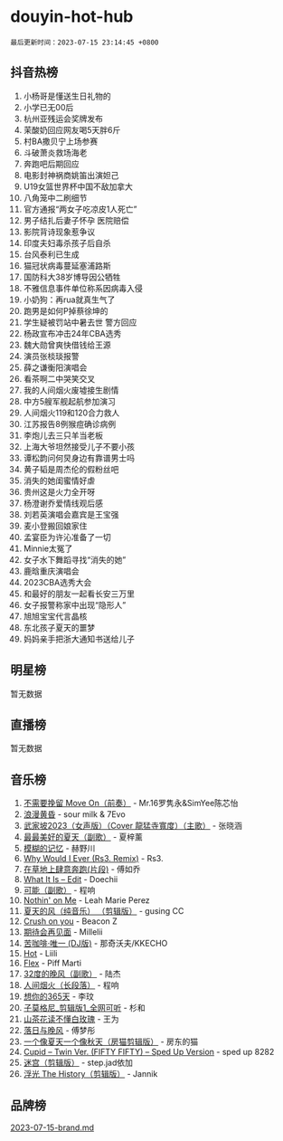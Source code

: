 # douyin-hot-hub

`最后更新时间：2023-07-15 23:14:45 +0800`

## 抖音热榜

1. 小杨哥是懂送生日礼物的
1. 小学已无00后
1. 杭州亚残运会奖牌发布
1. 茉酸奶回应网友喝5天胖6斤
1. 村BA撒贝宁上场参赛
1. 斗破萧炎救场海老
1. 奔跑吧后期回应
1. 电影封神祸商姚笛出演妲己
1. U19女篮世界杯中国不敌加拿大
1. 八角笼中二刷细节
1. 官方通报“两女子吃凉皮1人死亡”
1. 男子结扎后妻子怀孕 医院赔偿
1. 影院背诗现象惹争议
1. 印度夫妇毒杀孩子后自杀
1. 台风泰利已生成
1. 猫冠状病毒蔓延塞浦路斯
1. 国防科大38岁博导因公牺牲
1. 不雅信息事件单位称系因病毒入侵
1. 小奶狗：再rua就真生气了
1. 跑男是如何P掉蔡徐坤的
1. 学生疑被罚站中暑去世 警方回应
1. 杨政宣布冲击24年CBA选秀
1. 魏大勋曾爽快借钱给王源
1. 演员张棪琰报警
1. 薛之谦衡阳演唱会
1. 看茶啊二中哭笑交叉
1. 我的人间烟火废墟接生剧情
1. 中方5艘军舰起航参加演习
1. 人间烟火119和120合力救人
1. 江苏报告8例猴痘确诊病例
1. 李炮儿去三只羊当老板
1. 上海大爷坦然接受儿子不要小孩
1. 谭松韵问何炅身边有靠谱男士吗
1. 黄子韬是周杰伦的假粉丝吧
1. 消失的她闺蜜情好虐
1. 贵州这是火力全开呀
1. 杨澄谢乔爱情线观后感
1. 刘若英演唱会嘉宾是王宝强
1. 麦小登搬回娘家住
1. 孟宴臣为许沁准备了一切
1. Minnie太冤了
1. 女子水下舞蹈寻找“消失的她”
1. 鹿晗重庆演唱会
1. 2023CBA选秀大会
1. 和最好的朋友一起看长安三万里
1. 女子报警称家中出现“隐形人”
1. 旭旭宝宝代言晶核
1. 东北孩子夏天的噩梦
1. 妈妈亲手把浙大通知书送给儿子

## 明星榜

暂无数据

## 直播榜

暂无数据

## 音乐榜

1. [不需要挽留 Move On（前奏）](https://sf6-cdn-tos.douyinstatic.com/obj/tos-cn-ve-2774/ooCBhgCCkF4nExzQL9WZSUbitfA8IsDkgQIYhe) - Mr.16罗隽永&SimYee陈芯怡
1. [浪漫黄昏](https://sf3-cdn-tos.douyinstatic.com/obj/tos-cn-ve-2774/a2e4e0b8cf8b4cc0a6bfed7cd21bd5a0) - sour milk & 7Evo
1. [武家坡2023（女声版）（Cover 龍猛寺寬度）（主歌）](https://sf3-cdn-tos.douyinstatic.com/obj/tos-cn-ve-2774/oEIACj0tGBoytgZUwEUCP8DAIgnZfwGIfb9xjD) - 张晓涵
1. [最最美好的夏天（副歌）](https://sf6-cdn-tos.douyinstatic.com/obj/tos-cn-ve-2774/o4FMghDLZkPIkCutdrsXlbTHcaZztBfeCp9AFS) - 夏梓薰
1. [模糊的记忆](https://sf3-cdn-tos.douyinstatic.com/obj/tos-cn-ve-2774/ocrRNOQnkB1MNO9eD1sd3CIytBehbIbglZUFAT) - 赫野川
1. [Why Would I Ever (Rs3. Remix)](https://sf6-cdn-tos.douyinstatic.com/obj/tos-cn-ve-2774/oQNX0xZhO8IXeCRjCJQUZzkfQNLi2ItDAzEBgz) - Rs3.
1. [在草地上肆意奔跑(片段)](https://sf3-cdn-tos.douyinstatic.com/obj/tos-cn-ve-2774/8831d494742f45dabdfa8adb8b817259) - 傅如乔
1. [What It Is – Edit](https://sf6-cdn-tos.douyinstatic.com/obj/tos-cn-ve-2774/o0mszhwrI3yCyGWBMAaQUof2lTzIXANSLrBh4L) - Doechii
1. [可能（副歌）](https://sf6-cdn-tos.douyinstatic.com/obj/tos-cn-ve-2774/cde1731888894259b333569393c2fb51) - 程响
1. [Nothin' on Me](https://sf3-cdn-tos.douyinstatic.com/obj/tos-cn-ve-2774/4db3d954346848aaa9ec9709bb1eace1) - Leah Marie Perez
1. [夏天的风（纯音乐） （剪辑版）](https://sf3-cdn-tos.douyinstatic.com/obj/tos-cn-ve-2774/oUzLjBZZFQAoNRmGokEeD5zfQCObp6UeFAnTa6) - gusing CC
1. [Crush on you](https://sf3-cdn-tos.douyinstatic.com/obj/tos-cn-ve-2774/b23c3d5786714e90898fb2a43fb44ff7) - Beacon Z
1. [期待会再见面](https://sf3-cdn-tos.douyinstatic.com/obj/tos-cn-ve-2774/oILtyb5PbgnZnnFogRIDCNBDmAzeQk8BjThRfX) - Millelii
1. [苦咖啡·唯一 (DJ版)](https://sf3-cdn-tos.douyinstatic.com/obj/tos-cn-ve-2774/oohZWXUzNXlh9bzpBgNUfJCQHGILwWgDBaejQt) - 那奇沃夫/KKECHO
1. [Hot](https://sf3-cdn-tos.douyinstatic.com/obj/tos-cn-ve-2774/a63be641febf4335a8996c8a877dee1c) - Liili
1. [Flex](https://sf6-cdn-tos.douyinstatic.com/obj/tos-cn-ve-2774/fdd81ae057724bbe9f599a36af513da8) - Piff Marti
1. [32度的晚风（副歌）](https://sf6-cdn-tos.douyinstatic.com/obj/tos-cn-ve-2774/o8mEd4CARee2Lv5ReRW2KyIyZ9Q1YojfPZyXHA) - 陆杰
1. [人间烟火（长段落）](https://sf6-cdn-tos.douyinstatic.com/obj/tos-cn-ve-2774/eeb7f9f284d74db097f8341ace44bfa2) - 程响
1. [想你的365天](https://sf3-cdn-tos.douyinstatic.com/obj/tos-cn-ve-2774/f9f7574abe01480a95d11e74817984b4) - 李玟
1. [子莫格尼_剪辑版1_全网可听](https://sf3-cdn-tos.douyinstatic.com/obj/tos-cn-ve-2774/okgjBiZZDqmeFfACngDQ48okZJ9knBMDtbwo8Q) - 杉和
1. [山茶花读不懂白玫瑰](https://sf6-cdn-tos.douyinstatic.com/obj/tos-cn-ve-2774/osfn8B7DktrRHEPJgPCfDbw7QDQEkwC16BxZg9) - 王为
1. [落日与晚风](https://sf3-cdn-tos.douyinstatic.com/obj/tos-cn-ve-2774/oIGWNBzwrUqAmfsCxckzkGhWQIaAAUgU19HChy) - 傅梦彤
1. [一个像夏天一个像秋天（房猫剪辑版）](https://sf6-cdn-tos.douyinstatic.com/obj/tos-cn-ve-2774/a5a649d88ef0437b918efc8be7005a59) - 房东的猫
1. [Cupid – Twin Ver. (FIFTY FIFTY) – Sped Up Version](https://sf6-cdn-tos.douyinstatic.com/obj/tos-cn-ve-2774/oMonQQ6t8nCfUnw44y8XBZkJytCgEBtWYebB2D) - sped up 8282
1. [迷宫（剪辑版）](https://sf3-cdn-tos.douyinstatic.com/obj/tos-cn-ve-2774/oUkKabRnnDiI8GjaQrDHYQh0VCgQB0AA4ezefF) - step.jad依加
1. [浮光 The History（剪辑版）](https://sf3-cdn-tos.douyinstatic.com/obj/tos-cn-ve-2774/oIkABGgUD0nCgDneOBBKSj79UBoAZtQjIi3fbl) - Jannik

## 品牌榜

[2023-07-15-brand.md](2023-07-15-brand.md)
